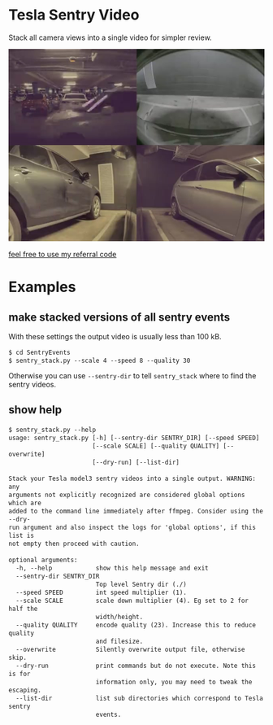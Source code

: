 # Tesla Sentry Video

Stack all camera views into a single video for simpler review.

![snapshot](images/2020-01-31-12-06-38_st4_sp8_q30.jpg)

[feel free to use my referral code](https://ts.la/helen94378)

# Examples

## make stacked versions of all sentry events

With these settings the output video is usually less than 100 kB.

```
$ cd SentryEvents
$ sentry_stack.py --scale 4 --speed 8 --quality 30
```

Otherwise you can use `--sentry-dir` to tell `sentry_stack` where to find the sentry videos.

## show help

```
$ sentry_stack.py --help
usage: sentry_stack.py [-h] [--sentry-dir SENTRY_DIR] [--speed SPEED]
                       [--scale SCALE] [--quality QUALITY] [--overwrite]
                       [--dry-run] [--list-dir]

Stack your Tesla model3 sentry videos into a single output. WARNING: any
arguments not explicitly recognized are considered global options which are
added to the command line immediately after ffmpeg. Consider using the --dry-
run argument and also inspect the logs for 'global options', if this list is
not empty then proceed with caution.

optional arguments:
  -h, --help            show this help message and exit
  --sentry-dir SENTRY_DIR
                        Top level Sentry dir (./)
  --speed SPEED         int speed multiplier (1).
  --scale SCALE         scale down multiplier (4). Eg set to 2 for half the
                        width/height.
  --quality QUALITY     encode quality (23). Increase this to reduce quality
                        and filesize.
  --overwrite           Silently overwrite output file, otherwise skip.
  --dry-run             print commands but do not execute. Note this is for
                        information only, you may need to tweak the escaping.
  --list-dir            list sub directories which correspond to Tesla sentry
                        events.
```

